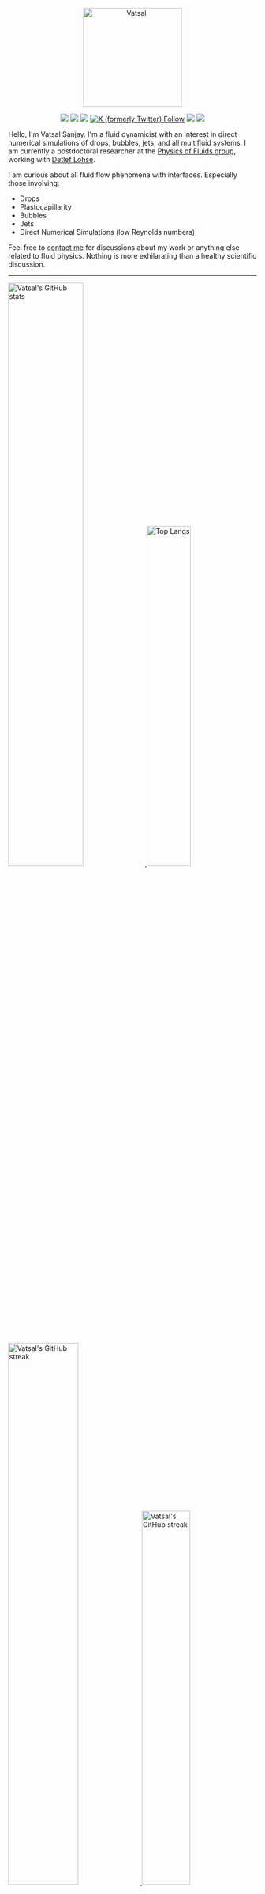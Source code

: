 <center>

[<img alt="Vatsal" width="200px" src="https://www.dropbox.com/s/dxyybgtblo8er6h/Logo_Vatsal_Vector.png?raw=1">](https://www.vatsalsanjay.com)

[<img src="https://img.shields.io/badge/googlescholar-4285F4?&style=for-the-badge&logo=googlescholar&logoColor=white">](https://scholar.google.com/citations?hl=en&user=67aQviYAAAAJ)
[<img src="https://img.shields.io/static/v1.svg?&style=for-the-badge&logo=ResearchGate&label=&message=ResearchGate&logoColor=white&color=green">](https://www.researchgate.net/profile/Vatsal-Sanjay-2)
[<img src="https://img.shields.io/badge/BlueSky-Profile-blue?&style=for-the-badge">](https://bsky.app/profile/vatsalsanjay.bsky.social)
[![X (formerly Twitter) Follow](https://img.shields.io/twitter/follow/VatsalSanjay?style=for-the-badge&link=https%3A%2F%2Ftwitter.com%2FVatsalSanjay)](https://twitter.com/VatsalSanjay)
[<img src="https://img.shields.io/badge/linkedin-0A66C2?&style=for-the-badge&logo=linkedin">](https://www.linkedin.com/in/vatsalsanjay/)
[<img src="https://img.shields.io/badge/orcid-A6CE39?&style=for-the-badge&logo=orcid&logoColor=white">](https://orcid.org/0000-0002-4293-6099)
</center>

Hello, I'm Vatsal Sanjay. I'm a fluid dynamicist with an interest in direct numerical simulations of drops, bubbles, jets, and all multifluid systems. I am currently a postdoctoral researcher at the [Physics of Fluids group](https://pof.tnw.utwente.nl), working with [Detlef Lohse](https://en.wikipedia.org/wiki/Detlef_Lohse). 

I am curious about all fluid flow phenomena with interfaces. Especially those involving:

- Drops
- Plastocapillarity
- Bubbles
- Jets
- Direct Numerical Simulations (low Reynolds numbers)

Feel free to [contact me](mailto:contact@vatsalsanjay.com) for discussions about my work or anything else related to fluid physics. Nothing is more exhilarating than a healthy scientific discussion.

<!-- ![Vatsal's GitHub stats](https://github-readme-stats-xi-wine-74.vercel.app/api?username=VatsalSy&show_icons=true&theme=vision-friendly-dark)

![Top Langs](https://github-readme-stats-xi-wine-74.vercel.app/api/top-langs/?username=VatsalSy&layout=compact&theme=vision-friendly-dark) -->

---

  <a href="https://github.com/VatsalSy" target="_blank">
    <picture>
      <source media="(prefers-color-scheme: dark)" srcset="https://cust-github-readme-stats.vercel.app/api?username=VatsalSy&show_icons=true&theme=vision-friendly-dark&rank_icon=github" width="55%" height="auto">
      <img alt="Vatsal's GitHub stats" src="https://cust-github-readme-stats.vercel.app/api?username=VatsalSy&show_icons=true&theme=solarized-light&hide_border=true&rank_icon=github" width="55%" height="auto">
    </picture>
  </a>
  <a href="https://github.com/VatsalSy" target="_blank">
    <picture>
      <source media="(prefers-color-scheme: dark)" srcset="https://cust-github-readme-stats.vercel.app/api/top-langs/?username=VatsalSy&layout=compact&theme=vision-friendly-dark" width="42%" height="auto">
      <img alt="Top Langs" src="https://cust-github-readme-stats.vercel.app/api/top-langs/?username=VatsalSy&layout=compact&theme=solarized-light&hide_border=true" width="42%" height="auto">
    </picture>
  </a>

  <a href="https://github.com/VatsalSy" target="_blank">
    <picture>
      <source media="(prefers-color-scheme: dark)" srcset="https://github-readme-streak-stats-delta-lovat.vercel.app/?user=VatsalSy&theme=vision-friendly-dark" width="53%" height="auto">
      <img alt="Vatsal's GitHub streak" src="https://github-readme-streak-stats-delta-lovat.vercel.app/?user=VatsalSy&theme=solarized-light&hide_border=true" width="53%" height="auto">
    </picture>
  </a>

  <a href="https://www.youtube.com/@VatsalSanjay" target="_blank">
    <picture>
      <source media="(prefers-color-scheme: dark)" srcset="https://cust-youtube-stats-card.vercel.app/api?channelid=UC-eTdHrAM_eQrWOtNLoT19w&theme=vision_friendly_dark&cache_seconds=0" width="44%" height="auto">
      <img alt="Vatsal's GitHub streak" src="https://cust-youtube-stats-card.vercel.app/api?channelid=UC-eTdHrAM_eQrWOtNLoT19w&theme=solarized_light&hide_border=true" width="44%" height="auto">
    </picture>
 </a>

---

### :zap: Recent Activity

<!--START_SECTION:activity-->
1. 🚀 Published release [Drop impact on viscous liquid film v2.0](https://github.com/VatsalSy/Drop-impact-on-viscous-liquid-films/releases/tag/v2.0) in [VatsalSy/Drop-impact-on-viscous-liquid-films](https://github.com/VatsalSy/Drop-impact-on-viscous-liquid-films)
2. 🚀 Published release [Asymmetries in Coalescence v0.1](https://github.com/VatsalSy/Asymmetries-in-coalescence/releases/tag/v0.1) in [VatsalSy/Asymmetries-in-coalescence](https://github.com/VatsalSy/Asymmetries-in-coalescence)
3. 🗣 Commented on [#1](https://github.com/comphy-lab/comphy-lab.github.io/issues/1#issuecomment-2600737925) in [comphy-lab/comphy-lab.github.io](https://github.com/comphy-lab/comphy-lab.github.io)
4. 🔒 Closed issue [#1](https://github.com/comphy-lab/comphy-lab.github.io/issues/1) in [comphy-lab/comphy-lab.github.io](https://github.com/comphy-lab/comphy-lab.github.io)
5. 🚀 Published release [Computational Fungal Dynamics (v1.0)](https://github.com/VatsalSy/hyphal-flow/releases/tag/v1.0) in [VatsalSy/hyphal-flow](https://github.com/VatsalSy/hyphal-flow)
<!--END_SECTION:activity-->
---

### Hi there 👋
<p align="left"> <img src="https://komarev.com/ghpvc/?username=VatsalSy&label=Profile%20views&color=orange&style=for-the-badge" alt="VatsalSy" /> </p>

---
### :zap: More statistics

<!--START_SECTION:github-stats-->
**My Total Overall Commits: 2100** 

**I'm an Early 🐤** 

```text
🌞 Morning                455 commits         █████░░░░░░░░░░░░░░░░░░░░   21.67 % 
🌆 Daytime                733 commits         █████████░░░░░░░░░░░░░░░░   34.90 % 
🌃 Evening                681 commits         ████████░░░░░░░░░░░░░░░░░   32.43 % 
🌙 Night                  231 commits         ███░░░░░░░░░░░░░░░░░░░░░░   11.00 % 
```
📅 **I'm Most Productive on Sunday** 

```text
Monday                   248 commits         ███░░░░░░░░░░░░░░░░░░░░░░   11.81 % 
Tuesday                  274 commits         ███░░░░░░░░░░░░░░░░░░░░░░   13.05 % 
Wednesday                256 commits         ███░░░░░░░░░░░░░░░░░░░░░░   12.19 % 
Thursday                 285 commits         ███░░░░░░░░░░░░░░░░░░░░░░   13.57 % 
Friday                   250 commits         ███░░░░░░░░░░░░░░░░░░░░░░   11.90 % 
Saturday                 388 commits         █████░░░░░░░░░░░░░░░░░░░░   18.48 % 
Sunday                   399 commits         █████░░░░░░░░░░░░░░░░░░░░   19.00 % 
```


<!--END_SECTION:github-stats-->

<!--START_SECTION:waka-->
![Code Time](http://img.shields.io/badge/Code%20Time-1%2C101%20hrs%2048%20mins-blue)

![Lines of code](https://img.shields.io/badge/From%20Hello%20World%20I%27ve%20Written-49.7%20million%20lines%20of%20code-blue)

**🐱 My GitHub Data** 

> 📦 4.7 MB Used in GitHub's Storage 
 > 
> 🏆 326 Contributions in the Year 2025
 > 
> 🚫 Not Opted to Hire
 > 
> 📜 85 Public Repositories 
 > 
> 🔑 53 Private Repositories 
 > 
📊 **This Week I Spent My Time On** 

```text
🕑︎ Time Zone: Europe/Amsterdam

💬 Programming Languages: 
Other                    45 hrs 26 mins      ██████████████████████░░░   89.55 % 
Swift                    1 hr 44 mins        █░░░░░░░░░░░░░░░░░░░░░░░░   03.43 % 
C                        1 hr 5 mins         █░░░░░░░░░░░░░░░░░░░░░░░░   02.14 % 
Markdown                 59 mins             ░░░░░░░░░░░░░░░░░░░░░░░░░   01.95 % 
HTML                     34 mins             ░░░░░░░░░░░░░░░░░░░░░░░░░   01.14 % 

🔥 Editors: 
Obsidian                 12 hrs 46 mins      ██████░░░░░░░░░░░░░░░░░░░   25.18 % 
SparkDesktop             12 hrs 44 mins      ██████░░░░░░░░░░░░░░░░░░░   25.11 % 
Slack                    8 hrs 58 mins       ████░░░░░░░░░░░░░░░░░░░░░   17.69 % 
Warp                     5 hrs 45 mins       ███░░░░░░░░░░░░░░░░░░░░░░   11.34 % 
VS Code                  3 hrs 14 mins       ██░░░░░░░░░░░░░░░░░░░░░░░   06.39 % 

🐱‍💻 Projects: 
Daily management         15 hrs 5 mins       ███████░░░░░░░░░░░░░░░░░░   29.75 % 
CoMPhy-Lab-Blogs         7 hrs 23 mins       ████░░░░░░░░░░░░░░░░░░░░░   14.58 % 
comphy-lab.github.io     6 hrs 58 mins       ███░░░░░░░░░░░░░░░░░░░░░░   13.75 % 
CSV-RemindersSync        5 hrs 7 mins        ███░░░░░░░░░░░░░░░░░░░░░░   10.11 % 
RemindersSync            4 hrs 12 mins       ██░░░░░░░░░░░░░░░░░░░░░░░   08.31 % 

💻 Operating System: 
Mac                      50 hrs 44 mins      █████████████████████████   100.00 % 
```

**I Mostly Code in TeX** 

```text
TeX                      46 repos            ███████░░░░░░░░░░░░░░░░░░   27.38 % 
Jupyter Notebook         34 repos            █████░░░░░░░░░░░░░░░░░░░░   20.24 % 
Swift                    3 repos             ░░░░░░░░░░░░░░░░░░░░░░░░░   01.79 % 
Markdown                 2 repos             ░░░░░░░░░░░░░░░░░░░░░░░░░   01.19 % 
Shell                    1 repo              ░░░░░░░░░░░░░░░░░░░░░░░░░   00.60 % 
```




 Last Updated on 31/01/2025 01:22:30 UTC
<!--END_SECTION:waka-->
---


<a href="https://github.com/VatsalSy" target="_blank">
    <picture>
      <source media="(prefers-color-scheme: dark)" srcset="https://cust-github-readme-activity-graph-lup52w9gb.vercel.app/graph?username=VatsalSy&theme=github-compact&&area=true&hide_border=true&hide_title=true&days=42" width="100%" height="auto">
      <img alt="Vatsal's GitHub stats" src="https://cust-github-readme-activity-graph-lup52w9gb.vercel.app/graph?username=VatsalSy&theme=green&&area=true&hide_border=true&hide_title=true&days=42" width="100%" height="auto">
    </picture>
</a>

<div align="center">
  <a href="https://next.ossinsight.io/widgets/official/analyze-user-contribution-time-distribution?user_id=17101345&period=all_times" target="_blank">
    <picture>
      <source media="(prefers-color-scheme: dark)" srcset="https://next.ossinsight.io/widgets/official/analyze-user-contribution-time-distribution/thumbnail.png?user_id=17101345&period=all_times&image_size=auto&color_scheme=dark" width="721" height="auto">
      <img alt="Contribution Time Distribution of @VatsalSy" src="https://next.ossinsight.io/widgets/official/analyze-user-contribution-time-distribution/thumbnail.png?user_id=17101345&period=all_times&image_size=auto&color_scheme=light" width="721" height="auto">
    </picture>
  </a>
</div>


---
<!-- my-badges start -->
<a href="my-badges/a-commit.md"><img src="https://my-badges.github.io/my-badges/a-commit.png" alt="One of my commit sha starts with &quot;a&quot;." title="One of my commit sha starts with &quot;a&quot;." width="64"></a>
<a href="my-badges/ab-commit.md"><img src="https://my-badges.github.io/my-badges/ab-commit.png" alt="One of my commit sha starts with &quot;ab&quot;." title="One of my commit sha starts with &quot;ab&quot;." width="64"></a>
<a href="my-badges/chore-commit.md"><img src="https://my-badges.github.io/my-badges/chore-commit.png" alt="I did a little housekeeping! 🧹" title="I did a little housekeeping! 🧹" width="64"></a>
<a href="my-badges/covid-19.md"><img src="https://my-badges.github.io/my-badges/covid-19.png" alt="I rolled before Covid-19: Survivor of the Great TP Shortage" title="I rolled before Covid-19: Survivor of the Great TP Shortage" width="64"></a>
<a href="my-badges/delorean.md"><img src="https://my-badges.github.io/my-badges/delorean.png" alt="I committed on the day Doctor Emmett Brown invented the flux capacitor!" title="I committed on the day Doctor Emmett Brown invented the flux capacitor!" width="64"></a>
<a href="my-badges/epic-commit.md"><img src="https://my-badges.github.io/my-badges/epic-commit.png" alt="I made an epic commit with a message over 500 chars." title="I made an epic commit with a message over 500 chars." width="64"></a>
<a href="my-badges/favorite-word.md"><img src="https://my-badges.github.io/my-badges/favorite-word.png" alt="My favorite word is &quot;update&quot;." title="My favorite word is &quot;update&quot;." width="64"></a>
<a href="my-badges/github-anniversary-5.md"><img src="https://my-badges.github.io/my-badges/github-anniversary-5.png" alt="I joined GitHub 5 years ago." title="I joined GitHub 5 years ago." width="64"></a>
<a href="my-badges/mass-delete-commit.md"><img src="https://my-badges.github.io/my-badges/mass-delete-commit.png" alt="When I delete code, I delete a lot." title="When I delete code, I delete a lot." width="64"></a>
<a href="my-badges/mass-delete-commit-10k.md"><img src="https://my-badges.github.io/my-badges/mass-delete-commit-10k.png" alt="When I delete code, I delete a lot." title="When I delete code, I delete a lot." width="64"></a>
<a href="my-badges/polite-coder.md"><img src="https://my-badges.github.io/my-badges/polite-coder.png" alt="I am a polite coder." title="I am a polite coder." width="64"></a>
<a href="my-badges/stars-100.md"><img src="https://my-badges.github.io/my-badges/stars-100.png" alt="I collected 100 stars." title="I collected 100 stars." width="64"></a>
<a href="my-badges/sleepy-coder.md"><img src="https://my-badges.github.io/my-badges/sleepy-coder.png" alt="I am a sleepy coder." title="I am a sleepy coder." width="64"></a>
<a href="my-badges/morning-commits.md"><img src="https://my-badges.github.io/my-badges/morning-commits.png" alt="I commit in the morning." title="I commit in the morning." width="64"></a>
<a href="my-badges/evening-commits.md"><img src="https://my-badges.github.io/my-badges/evening-commits.png" alt="I commit in the evening." title="I commit in the evening." width="64"></a>
<a href="my-badges/midnight-commits.md"><img src="https://my-badges.github.io/my-badges/midnight-commits.png" alt="I commit at midnight." title="I commit at midnight." width="64"></a>
<a href="my-badges/spooky-commit.md"><img src="https://my-badges.github.io/my-badges/spooky-commit.png" alt="I committed on the Halloween! Boo!" title="I committed on the Halloween! Boo!" width="64"></a>
<a href="my-badges/my-badges-contributor.md"><img src="https://my-badges.github.io/my-badges/my-badges-contributor.png" alt="I contributed to My Badges!" title="I contributed to My Badges!" width="64"></a>
<a href="my-badges/self-star.md"><img src="https://my-badges.github.io/my-badges/self-star.png" alt="I&apos;ve starred 71 my own repositories." title="I&apos;ve starred 71 my own repositories." width="64"></a>
<a href="my-badges/public-keys-5.md"><img src="https://my-badges.github.io/my-badges/public-keys-5.png" alt="I have five or more public keys" title="I have five or more public keys" width="64"></a>
<a href="my-badges/fix-2.md"><img src="https://my-badges.github.io/my-badges/fix-2.png" alt="I did 2 sequential fixes." title="I did 2 sequential fixes." width="64"></a>
<!-- my-badges end -->

---


## 😂 Lighten Up Your Day with a Joke!

<p align="center">
  <img src="https://readme-jokes.vercel.app/api" alt="Error fetching resource, Refresh again to view Jokes Card" width="50%" />
</p>
